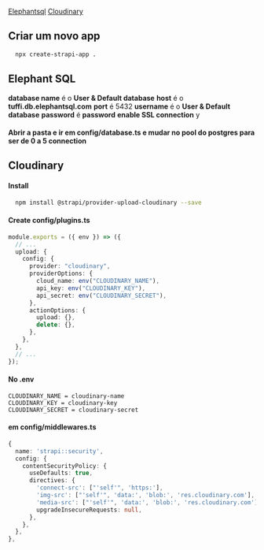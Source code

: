 [Elephantsql](#elephantsql)
[Cloudinary](#cloudinary)

## Criar um novo app

```bash
  npx create-strapi-app .
```

## Elephant SQL

**database name** é o **User & Default database**
**host** é o **tuffi.db.elephantsql.com**
**port** é 5432
**username** é o **User & Default database**
**password** é **password**
**enable SSL connection** y

#### Abrir a pasta e ir em config/database.ts e mudar no **pool** do postgres para ser de 0 a 5 connection

## Cloudinary

#### Install

```zsh
  npm install @strapi/provider-upload-cloudinary --save
```

#### Create config/plugins.ts

```ts
module.exports = ({ env }) => ({
  // ...
  upload: {
    config: {
      provider: "cloudinary",
      providerOptions: {
        cloud_name: env("CLOUDINARY_NAME"),
        api_key: env("CLOUDINARY_KEY"),
        api_secret: env("CLOUDINARY_SECRET"),
      },
      actionOptions: {
        upload: {},
        delete: {},
      },
    },
  },
  // ...
});
```

#### No .env

```env
CLOUDINARY_NAME = cloudinary-name
CLOUDINARY_KEY = cloudinary-key
CLOUDINARY_SECRET = cloudinary-secret
```

#### em config/middlewares.ts

```ts
{
  name: 'strapi::security',
  config: {
    contentSecurityPolicy: {
      useDefaults: true,
      directives: {
        'connect-src': ["'self'", 'https:'],
        'img-src': ["'self'", 'data:', 'blob:', 'res.cloudinary.com'],
        'media-src': ["'self'", 'data:', 'blob:', 'res.cloudinary.com'],
        upgradeInsecureRequests: null,
      },
    },
  },
},
```
